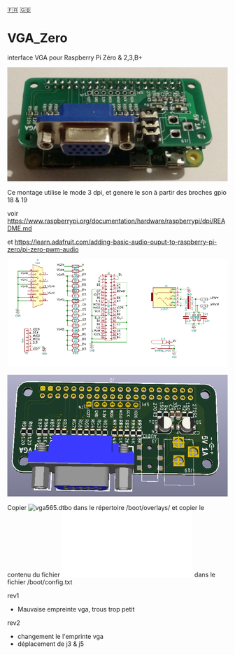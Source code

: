 [:fr:](LISEZMOI.md) [:uk:](README.md)

# VGA_Zero
interface VGA pour Raspberry Pi Zéro &amp; 2,3,B+

![](img/VgaZero.jpg)

Ce montage utilise le mode 3 dpi, et genere le son à partir des broches gpio 18 & 19

voir https://www.raspberrypi.org/documentation/hardware/raspberrypi/dpi/README.md

et https://learn.adafruit.com/adding-basic-audio-ouput-to-raspberry-pi-zero/pi-zero-pwm-audio

![sch](img/sch.PNG)


![pcb](img/3D.PNG)


Copier ![vga565.dtbo](https://github.com/llegoff/VGA_Zero/overlay/vga565.dtbo) dans le répertoire /boot/overlays/
et copier le contenu du fichier ![config-example.txt](overlay/config-example.txt) dans le fichier /boot/config.txt



rev1
- Mauvaise empreinte vga, trous trop petit

rev2
- changement le l'emprinte vga
- déplacement de j3 & j5
